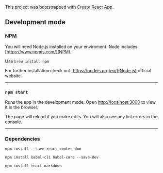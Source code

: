 This project was bootstrapped with [Create React App](https://github.com/facebook/create-react-app).


## Development mode

### NPM
You will need Node.js installed on your enviroment.
Node includes [https://www.npmjs.com/](NPM).

Use
    `brew install npm`

For further installation check out [https://nodejs.org/en/](Node.js) official website.

-----------------------

### `npm start`
Runs the app in the development mode.
Open [http://localhost:3000](http://localhost:3000) to view it in the browser.

The page will reload if you make edits.
You will also see any lint errors in the console.

-----------------------
### Dependencies
`npm install --save react-router-dom`

`npm install babel-cli babel-core --save-dev`

`npm install react-markdown`